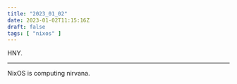 ```yaml
---
title: "2023_01_02"
date: 2023-01-02T11:15:16Z
draft: false
tags: [ "nixos" ]
---
```


HNY.

---

NixOS is computing nirvana.
